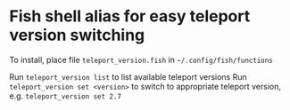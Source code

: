 # Fish shell alias for easy teleport version switching

To install, place file `teleport_version.fish` in `~/.config/fish/functions`

Run `teleport_version list` to list available teleport versions
Run `teleport_version set <version>` to switch to appropriate teleport version, e.g. `teleport_version set 2.7`

